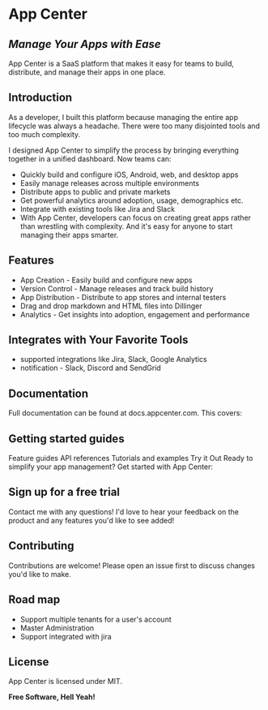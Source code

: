 # App Center

## _Manage Your Apps with Ease_

App Center is a SaaS platform that makes it easy for teams to build,
distribute, and manage their apps in one place.

## Introduction

As a developer, I built this platform because managing the entire app lifecycle was always a headache.
There were too many disjointed tools and too much complexity.

I designed App Center to simplify the process by bringing everything together in a unified dashboard. Now teams can:

- Quickly build and configure iOS, Android, web, and desktop apps
- Easily manage releases across multiple environments
- Distribute apps to public and private markets
- Get powerful analytics around adoption, usage, demographics etc.
- Integrate with existing tools like Jira and Slack
- With App Center, developers can focus on creating great apps rather than wrestling with complexity. And it's easy for anyone to start managing their apps smarter.

## Features

- App Creation - Easily build and configure new apps
- Version Control - Manage releases and track build history
- App Distribution - Distribute to app stores and internal testers
- Drag and drop markdown and HTML files into Dillinger
- Analytics - Get insights into adoption, engagement and performance

## Integrates with Your Favorite Tools

- supported integrations like Jira, Slack, Google Analytics
- notification - Slack, Discord and SendGrid

## Documentation

Full documentation can be found at docs.appcenter.com. This covers:

## Getting started guides

Feature guides
API references
Tutorials and examples
Try it Out
Ready to simplify your app management? Get started with App Center:

## Sign up for a free trial

Contact me with any questions!
I'd love to hear your feedback on the product and any features you'd like to see added!

## Contributing

Contributions are welcome! Please open an issue first to discuss changes you'd like to make.

## Road map

- Support multiple tenants for a user's account
- Master Administration
- Support integrated with jira

## License

App Center is licensed under MIT.

**Free Software, Hell Yeah!**
